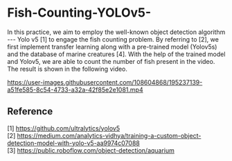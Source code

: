 # Fish-Counting-YOLOv5-

In this practice, we aim to employ the well-known object detection algorithm --- Yolo v5 [1] to engage the fish counting problem. By referring to [2], we first implement transfer learning along with a pre-trained model (Yolov5s) and the database of marine creatures [4]. With the help of the trained model and Yolov5, we are able to count the number of fish present in the video. The result is shown in the following video.


https://user-images.githubusercontent.com/108604868/195237139-a51fe585-8c54-4733-a32a-42f85e2e1081.mp4



## Reference 
[1] https://github.com/ultralytics/yolov5  
[2] https://medium.com/analytics-vidhya/training-a-custom-object-detection-model-with-yolo-v5-aa9974c07088  
[3] https://public.roboflow.com/object-detection/aquarium
